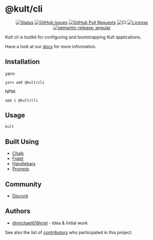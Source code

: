 # @kult/cli

<div align="center">

[![Status](https://img.shields.io/badge/status-active-success.svg)]()
[![GitHub Issues](https://img.shields.io/github/issues/michael616kriel/kult-cli.svg)](https://github.com/michael616kriel/kult-cli/issues)
[![GitHub Pull Requests](https://img.shields.io/github/issues-pr/michael616kriel/kult-cli.svg)](https://github.com/michael616kriel/kult-cli/pulls)
![CI](https://github.com/michael616kriel/kult-cli/actions/workflows/ci.yml/badge.svg)
[![License](https://img.shields.io/badge/license-MIT-blue.svg)](/LICENSE)
[![semantic-release: angular](https://img.shields.io/badge/semantic--release-angular-e10079?logo=semantic-release)](https://github.com/semantic-release/semantic-release)

</div>

Kult cli is toolkit for configuring and bootstrapping Kult applications.

Have a look at our [docs](https://michael616kriel.github.io/kult-docs/) for more information.

## Installation

yarn:

```
yarn add @kult/cli
```

NPM:

```
npm i @kult/cli
```

## Usage

```bash
kult
```

## Built Using <a name = "built_using"></a>

- [Chalk](https://www.npmjs.com/package/chalk)
- [Figlet](https://www.npmjs.com/package/figlet)
- [Handlebars](https://handlebarsjs.com/)
- [Prompts](https://www.npmjs.com/package/prompts)

## Community

- [Discord](https://discord.gg/dRwGqHvE)

## Authors <a name = "authors"></a>

- [@michael616kriel](https://github.com/michael616kriel) - Idea & Initial work

See also the list of [contributors](https://github.com/michael616kriel/kult-cli/contributors) who participated in this project.
